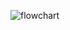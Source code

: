![flowchart](https://user-images.githubusercontent.com/98817564/154816868-4fd8eecd-9506-4a73-9087-78bacb924869.png)

